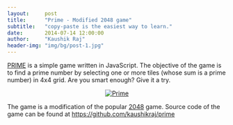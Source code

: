 ```yaml
---
layout:     post
title:      "Prime - Modified 2048 game"
subtitle:   "copy-paste is the easiest way to learn."
date:       2014-07-14 12:00:00
author:     "Kaushik Raj"
header-img: "img/bg/post-1.jpg"
---
```

<p>
<a href="/prime">PRIME</a> is a simple game written in JavaScript.
The objective of the game is to find a prime number by selecting one or more tiles (whose sum is a prime number) in 4x4 grid.
Are you smart enough? Give it a try.
</p>

<p align="center">
<a href="/prime">
    <img class="img-responsive" src="{{ site.baseurl }}/img/prime.png" alt="Prime">
</a>
</p>

<p>
The game is a modification of the popular <a href="https://gabrielecirulli.github.io/2048/">2048</a> game. 
Source code of the game can be found at <a href="https://github.com/kaushikraj/prime">https://github.com/kaushikraj/prime</a>
</p>